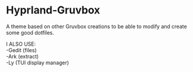 # Hyprland-Gruvbox
A theme based on other Gruvbox creations to be able to modify and create some good dotfiles.

I ALSO USE:<br>
-Gedit (files)<br>
-Ark (extract)<br>
-Ly (TUI display manager)


